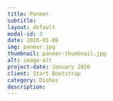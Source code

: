 ```yaml
---
title: Paneer
subtitle: 
layout: default
modal-id: 3
date: 2016-01-08
img: paneer.jpg
thumbnail: paneer-thumbnail.jpg
alt: image-alt
project-date: January 2016
client: Start Bootstrap
category: Dishes
description: 
---
```

